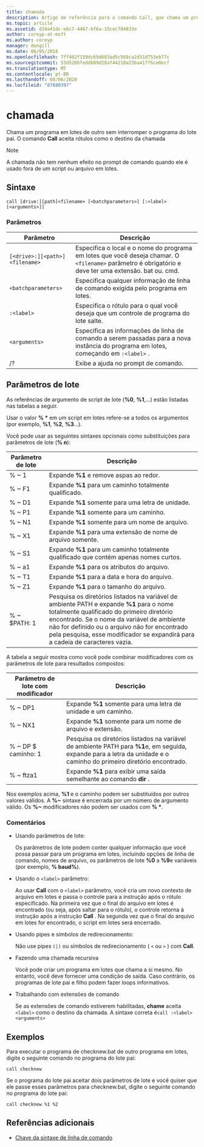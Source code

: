 ```yaml
---
title: chamada
description: Artigo de referência para o comando Call, que chama um programa em lotes de outro sem parar o programa do lote pai.
ms.topic: article
ms.assetid: d34a41dc-e6c7-4467-bf6a-15cec704833e
author: coreyp-at-msft
ms.author: coreyp
manager: dongill
ms.date: 06/05/2018
ms.openlocfilehash: 7ff402f159dc69d683ad5c568ca2d31d753eb77c
ms.sourcegitcommit: 53d526bfeddb89d28af44210a23ba417f6ce0ecf
ms.translationtype: MT
ms.contentlocale: pt-BR
ms.lasthandoff: 08/06/2020
ms.locfileid: "87880397"
---
```

# <a name="call"></a>chamada

Chama um programa em lotes de outro sem interromper o programa do lote pai. O comando **Call** aceita rótulos como o destino da chamada

> [!NOTE]
> A chamada não tem nenhum efeito no prompt de comando quando ele é usado fora de um script ou arquivo em lotes.

## <a name="syntax"></a>Sintaxe

```
call [drive:][path]<filename> [<batchparameters>] [:<label> [<arguments>]]
```

### <a name="parameters"></a>Parâmetros

| Parâmetro | Descrição |
| --------- | ----------- |
| `[<drive>:][<path>]<filename>` | Especifica o local e o nome do programa em lotes que você deseja chamar. O `<filename>` parâmetro é obrigatório e deve ter uma extensão. bat ou. cmd. |
| `<batchparameters>` | Especifica qualquer informação de linha de comando exigida pelo programa em lotes. |
| `:<label>` | Especifica o rótulo para o qual você deseja que um controle de programa do lote salte. |
| `<arguments>` | Especifica as informações de linha de comando a serem passadas para a nova instância do programa em lotes, começando em `:<label>` .|
| /? | Exibe a ajuda no prompt de comando. |

## <a name="batch-parameters"></a>Parâmetros de lote

As referências de argumento de script de lote (**%0**, **%1**,...) estão listadas nas tabelas a seguir.

Usar o valor **% &#42;** em um script em lotes refere-se a todos os argumentos (por exemplo, **%1**, **%2**, **%3**...).

Você pode usar as seguintes sintaxes opcionais como substituições para parâmetros de lote (**% n**):

| Parâmetro de lote | Descrição |
| --------------- | ----------- |
| % ~ 1 | Expande **%1** e remove aspas ao redor. |
| % ~ F1 | Expande **%1** para um caminho totalmente qualificado. |
| % ~ D1 | Expande **%1** somente para uma letra de unidade. |
| % ~ P1 | Expande **%1** somente para um caminho. |
| % ~ N1 | Expande **%1** somente para um nome de arquivo. |
| % ~ X1 | Expande **%1** para uma extensão de nome de arquivo somente. |
| % ~ S1 | Expande **%1** para um caminho totalmente qualificado que contém apenas nomes curtos. |
| % ~ a1 | Expande **%1** para os atributos do arquivo. |
| % ~ T1 | Expande **%1** para a data e hora do arquivo. |
| % ~ Z1 | Expande **%1** para o tamanho do arquivo. |
| % ~ $PATH: 1 | Pesquisa os diretórios listados na variável de ambiente PATH e expande **%1** para o nome totalmente qualificado do primeiro diretório encontrado. Se o nome da variável de ambiente não for definido ou o arquivo não for encontrado pela pesquisa, esse modificador se expandirá para a cadeia de caracteres vazia. |

A tabela a seguir mostra como você pode combinar modificadores com os parâmetros de lote para resultados compostos:

| Parâmetro de lote com modificador | Descrição |
| ----------------------------- | ----------- |
| % ~ DP1 | Expande **%1** somente para uma letra de unidade e um caminho. |
| % ~ NX1 | Expande **%1** somente para um nome de arquivo e extensão. |
| % ~ DP $ caminho: 1 | Pesquisa os diretórios listados na variável de ambiente PATH para **%1**e, em seguida, expande para a letra da unidade e o caminho do primeiro diretório encontrado. |
| % ~ ftza1 | Expande **%1** para exibir uma saída semelhante ao comando **dir** . |

Nos exemplos acima, **%1** e o caminho podem ser substituídos por outros valores válidos. A **%~** sintaxe é encerrada por um número de argumento válido. Os **%~** modificadores não podem ser usados com **% &#42;**.

### <a name="remarks"></a>Comentários

- Usando parâmetros de lote:

    Os parâmetros de lote podem conter qualquer informação que você possa passar para um programa em lotes, incluindo opções de linha de comando, nomes de arquivo, os parâmetros de lote **%0** a **%9**e variáveis (por exemplo, **% baud%**).

- Usando o `<label>` parâmetro:

    Ao usar **Call** com o `<label>` parâmetro, você cria um novo contexto de arquivo em lotes e passa o controle para a instrução após o rótulo especificado. Na primeira vez que o final do arquivo em lotes é encontrado (ou seja, após saltar para o rótulo), o controle retorna à instrução após a instrução **Call** . Na segunda vez que o final do arquivo em lotes for encontrado, o script em lotes será encerrado.

- Usando pipes e símbolos de redirecionamento:

    Não use pipes `(|)` ou símbolos de redirecionamento ( `<` ou `>` ) com **Call**.

- Fazendo uma chamada recursiva

    Você pode criar um programa em lotes que chama a si mesmo. No entanto, você deve fornecer uma condição de saída. Caso contrário, os programas de lote pai e filho podem fazer loops informativos.

- Trabalhando com extensões de comando

    Se as extensões de comando estiverem habilitadas, **chame** aceita `<label>` como o destino da chamada. A sintaxe correta é`call :<label> <arguments>`

## <a name="examples"></a>Exemplos

Para executar o programa de checknew.bat de outro programa em lotes, digite o seguinte comando no programa do lote pai:

```
call checknew
```

Se o programa do lote pai aceitar dois parâmetros de lote e você quiser que ele passe esses parâmetros para checknew.bat, digite o seguinte comando no programa do lote pai:

```
call checknew %1 %2
```

## <a name="additional-references"></a>Referências adicionais

- [Chave da sintaxe de linha de comando](command-line-syntax-key.md)
